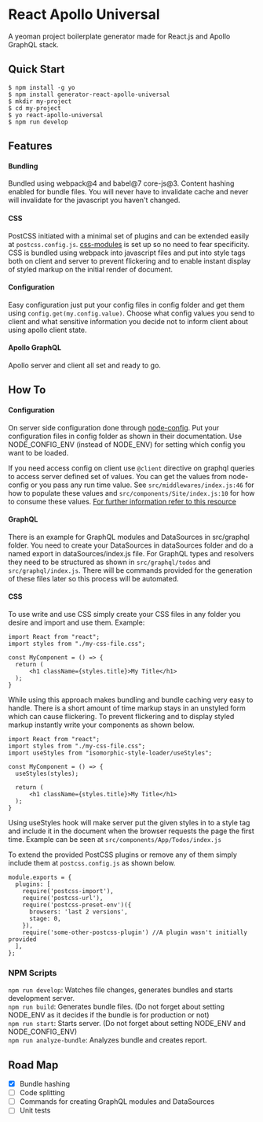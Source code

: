 # React Apollo Universal
 A yeoman project boilerplate generator made for React.js and Apollo GraphQL stack.

## Quick Start

 ```
 $ npm install -g yo
 $ npm install generator-react-apollo-universal
 $ mkdir my-project
 $ cd my-project
 $ yo react-apollo-universal
 $ npm run develop
 ```

## Features

#### Bundling
Bundled using webpack@4 and babel@7 core-js@3. Content hashing enabled for bundle files. You will never have to invalidate cache and never will invalidate for the javascript you haven't changed.

#### CSS
PostCSS initiated with a minimal set of plugins and can be extended easily at ```postcss.config.js```. [css-modules](https://github.com/css-modules/css-modules) is set up so no need to fear specificity. CSS is bundled using webpack into javascript files and put into style tags both on client and server to prevent flickering and to enable instant display of styled markup on the initial render of document.

#### Configuration
Easy configuration just put your config files in config folder and get them using ```config.get(my.config.value)```. Choose what config values you send to client and what sensitive information you decide not to inform client about using apollo client state.

#### Apollo GraphQL
Apollo server and client all set and ready to go.

## How To

#### Configuration
On server side configuration done through [node-config](https://github.com/lorenwest/node-config). Put your configuration files in config folder as shown in their documentation. Use NODE_CONFIG_ENV (instead of NODE_ENV) for setting which config you want to be loaded.

If you need access config on client use ```@client``` directive on graphql queries to access server defined set of values. You can get the values from node-config or you pass any run time value. See ```src/middlewares/index.js:46``` for how to populate these values and ```src/components/Site/index.js:10``` for how to consume these values. [For further information refer to this resource](https://www.apollographql.com/docs/react/data/local-state/)

#### GraphQL
There is an example for GraphQL modules and DataSources in src/graphql folder. You need to create your DataSources in dataSources folder and do a named export in dataSources/index.js file. For GraphQL types and resolvers they need to be structured as shown in ```src/graphql/todos``` and ```src/graphql/index.js```. There will be commands provided for the generation of these files later so this process will be automated.

#### CSS
To use write and use CSS simply create your CSS files in any folder you desire and import and use them. Example:

```
import React from "react";
import styles from "./my-css-file.css";

const MyComponent = () => {
  return (
      <h1 className={styles.title}>My Title</h1>
  );
}
```

While using this approach makes bundling and bundle caching very easy to handle. There is a short amount of time markup stays in an unstyled form which can cause flickering. To prevent flickering and to display styled markup instantly write your components as shown below.

```
import React from "react";
import styles from "./my-css-file.css";
import useStyles from "isomorphic-style-loader/useStyles";

const MyComponent = () => {
  useStyles(styles);

  return (
      <h1 className={styles.title}>My Title</h1>
  );
}
```

Using useStyles hook will make server put the given styles in to a style tag and include it in the document when the browser requests the page the first time. Example can be seen at ```src/components/App/Todos/index.js```

To extend the provided PostCSS plugins or remove any of them simply include them at ```postcss.config.js``` as shown below.

```
module.exports = {
  plugins: [
    require('postcss-import'),
    require('postcss-url'),
    require('postcss-preset-env')({
      browsers: 'last 2 versions',
      stage: 0,
    }),
    require('some-other-postcss-plugin') //A plugin wasn't initially provided
  ],
};
```

### NPM Scripts

```npm run develop```: Watches file changes, generates bundles and starts development server.  
```npm run build```: Generates bundle files. (Do not forget about setting NODE_ENV as it decides if the bundle is for production or not)  
```npm run start```: Starts server. (Do not forget about setting NODE_ENV and NODE_CONFIG_ENV)  
```npm run analyze-bundle```: Analyzes bundle and creates report.  

## Road Map
 - [x] Bundle hashing
 - [ ] Code splitting
 - [ ] Commands for creating GraphQL modules and DataSources
 - [ ] Unit tests
